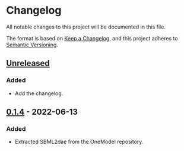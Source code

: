 # Changelog

All notable changes to this project will be documented in this file.

The format is based on [Keep a Changelog](https://keepachangelog.com/en/1.0.0/),
and this project adheres to [Semantic Versioning](https://semver.org/spec/v2.0.0.html).

## [Unreleased]

### Added

- Add the changelog.

## [0.1.4] - 2022-06-13

### Added

- Extracted SBML2dae from the OneModel repository.

[unreleased]: https://github.com/sb2cl/sbml2dae/compare/v0.1.4...HEAD
[0.1.4]: https://github.com/sb2cl/sbml2dae/releases/tag/v0.1.4
